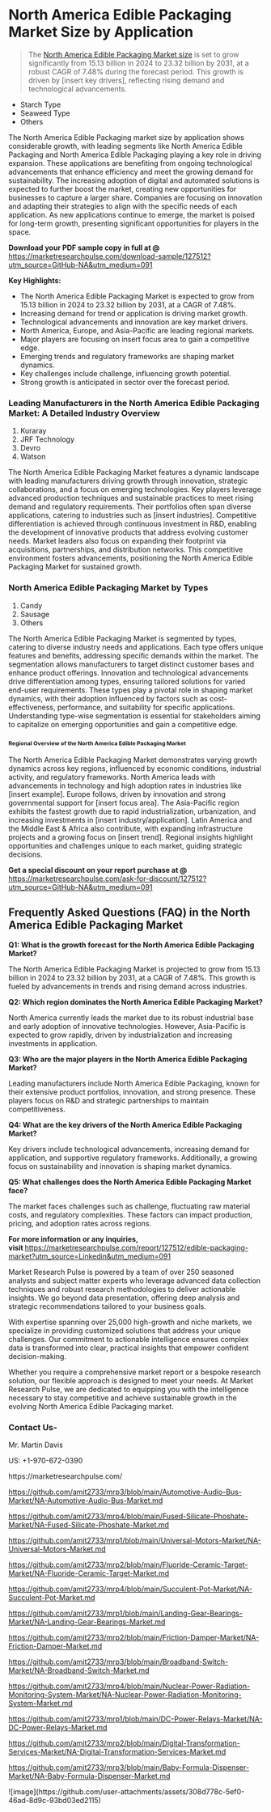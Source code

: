 <h1>North America Edible Packaging Market&nbsp;Size by Application</h1><blockquote><p>The <a href="https://marketresearchpulse.com/download-sample/127512?utm_source=GitHub-NA&amp;utm_medium=091">North America Edible Packaging Market size</a> is set to grow significantly from 15.13 billion in 2024 to 23.32 billion by 2031, at a robust CAGR of 7.48% during the forecast period. This growth is driven by [insert key drivers], reflecting rising demand and technological advancements.</p></blockquote><ul><li>Starch Type<li> Seaweed Type<li> Others</li></ul><p>The North America Edible Packaging market size by application shows considerable growth, with leading segments like North America Edible Packaging and North America Edible Packaging playing a key role in driving expansion. These applications are benefiting from ongoing technological advancements that enhance efficiency and meet the growing demand for sustainability. The increasing adoption of digital and automated solutions is expected to further boost the market, creating new opportunities for businesses to capture a larger share. Companies are focusing on innovation and adapting their strategies to align with the specific needs of each application. As new applications continue to emerge, the market is poised for long-term growth, presenting significant opportunities for players in the space.</p><p><strong>Download your PDF sample copy in full at @ </strong><a href="https://marketresearchpulse.com/download-sample/127512?utm_source=GitHub-NA&amp;utm_medium=091">https://marketresearchpulse.com/download-sample/127512?utm_source=GitHub-NA&amp;utm_medium=091</a></p><p><strong>Key Highlights: </strong></p><ul><li>The North America Edible Packaging Market is expected to grow from 15.13 billion in 2024 to 23.32 billion by 2031, at a CAGR of 7.48%.</li><li>Increasing demand for trend or application is driving market growth.</li><li>Technological advancements and innovation are key market drivers.</li><li>North America, Europe, and Asia-Pacific are leading regional markets.</li><li>Major players are focusing on insert focus area to gain a competitive edge.</li><li>Emerging trends and regulatory frameworks are shaping market dynamics.</li><li>Key challenges include challenge, influencing growth potential.</li><li>Strong growth is anticipated in sector over the forecast period.</li></ul><h3>Leading Manufacturers in the North America Edible Packaging Market: A Detailed Industry Overview</h3><ol><li>Kuraray</li><li>JRF Technology</li><li>Devro</li><li>Watson</li></ol><div class="flex max-w-full flex-col flex-grow"><div class="min-h-8 text-message flex w-full flex-col items-end gap-2 whitespace-normal break-words [.text-message+&amp;]:mt-5" dir="auto" data-message-author-role="assistant" data-message-id="fd8432e4-4910-450d-b182-61b7bfb0a01f" data-message-model-slug="gpt-4o"><div class="flex w-full flex-col gap-1 empty:hidden first:pt-[3px]"><div class="markdown prose w-full break-words dark:prose-invert light"><p>The North America Edible Packaging Market features a dynamic landscape with leading manufacturers driving growth through innovation, strategic collaborations, and a focus on emerging technologies. Key players leverage advanced production techniques and sustainable practices to meet rising demand and regulatory requirements. Their portfolios often span diverse applications, catering to industries such as [insert industries]. Competitive differentiation is achieved through continuous investment in R&amp;D, enabling the development of innovative products that address evolving customer needs. Market leaders also focus on expanding their footprint via acquisitions, partnerships, and distribution networks. This competitive environment fosters advancements, positioning the North America Edible Packaging Market for sustained growth.</p></div></div></div></div><h3>North America Edible Packaging Market by Types</h3><ol><li>Candy<li> Sausage<li> Others</li></ol><div class="flex max-w-full flex-col flex-grow"><div class="min-h-8 text-message flex w-full flex-col items-end gap-2 whitespace-normal break-words [.text-message+&amp;]:mt-5" dir="auto" data-message-author-role="assistant" data-message-id="084470be-0bb7-4664-bddf-5156b4f41249" data-message-model-slug="gpt-4o-mini"><div class="flex w-full flex-col gap-1 empty:hidden first:pt-[3px]"><div class="markdown prose w-full break-words dark:prose-invert light"><p>The North America Edible Packaging Market is segmented by types, catering to diverse industry needs and applications. Each type offers unique features and benefits, addressing specific demands within the market. The segmentation allows manufacturers to target distinct customer bases and enhance product offerings. Innovation and technological advancements drive differentiation among types, ensuring tailored solutions for varied end-user requirements. These types play a pivotal role in shaping market dynamics, with their adoption influenced by factors such as cost-effectiveness, performance, and suitability for specific applications. Understanding type-wise segmentation is essential for stakeholders aiming to capitalize on emerging opportunities and gain a competitive edge.</p></div></div></div></div><h3><span style="font-size: 11px;">Regional Overview of the North America Edible Packaging Market</span></h3><div class="flex max-w-full flex-col flex-grow"><div class="min-h-8 text-message flex w-full flex-col items-end gap-2 whitespace-normal break-words [.text-message+&amp;]:mt-5" dir="auto" data-message-author-role="assistant" data-message-id="e9038762-ce64-4e30-91c9-9bd413514231" data-message-model-slug="gpt-4o-mini"><div class="flex w-full flex-col gap-1 empty:hidden first:pt-[3px]"><div class="markdown prose w-full break-words dark:prose-invert light"><p>The North America Edible Packaging Market demonstrates varying growth dynamics across key regions, influenced by economic conditions, industrial activity, and regulatory frameworks. North America leads with advancements in technology and high adoption rates in industries like [insert example]. Europe follows, driven by innovation and strong governmental support for [insert focus area]. The Asia-Pacific region exhibits the fastest growth due to rapid industrialization, urbanization, and increasing investments in [insert industry/application]. Latin America and the Middle East &amp; Africa also contribute, with expanding infrastructure projects and a growing focus on [insert trend]. Regional insights highlight opportunities and challenges unique to each market, guiding strategic decisions.</p></div></div></div></div><p><strong>Get a special discount on your report purchase at @ </strong><a href="https://marketresearchpulse.com/ask-for-discount/127512?utm_source=GitHub-NA&amp;utm_medium=091">https://marketresearchpulse.com/ask-for-discount/127512?utm_source=GitHub-NA&amp;utm_medium=091</a></p><h2>Frequently Asked Questions (FAQ) in the North America Edible Packaging Market</h2><p><strong>Q1: What is the growth forecast for the North America Edible Packaging Market?</strong></p><p>The North America Edible Packaging Market is projected to grow from 15.13 billion in 2024 to 23.32 billion by 2031, at a CAGR of 7.48%. This growth is fueled by advancements in trends and rising demand across industries.</p><p><strong>Q2: Which region dominates the North America Edible Packaging Market?</strong></p><p>North America currently leads the market due to its robust industrial base and early adoption of innovative technologies. However, Asia-Pacific is expected to grow rapidly, driven by industrialization and increasing investments in application.</p><p><strong>Q3: Who are the major players in the North America Edible Packaging Market?</strong></p><p>Leading manufacturers include North America Edible Packaging, known for their extensive product portfolios, innovation, and strong presence. These players focus on R&amp;D and strategic partnerships to maintain competitiveness.</p><p><strong>Q4: What are the key drivers of the North America Edible Packaging Market?</strong></p><p>Key drivers include technological advancements, increasing demand for application, and supportive regulatory frameworks. Additionally, a growing focus on sustainability and innovation is shaping market dynamics.</p><p><strong>Q5: What challenges does the North America Edible Packaging Market face?</strong></p><p>The market faces challenges such as challenge, fluctuating raw material costs, and regulatory complexities. These factors can impact production, pricing, and adoption rates across regions.</p><p><strong>For more information or any inquiries, visit&nbsp;</strong><a href="https://marketresearchpulse.com/report/127512/edible-packaging-market?utm_source=Linkedin&utm_medium=091">https://marketresearchpulse.com/report/127512/edible-packaging-market?utm_source=Linkedin&utm_medium=091</a></p><p>Market Research Pulse is powered by a team of over 250 seasoned analysts and subject matter experts who leverage advanced data collection techniques and robust research methodologies to deliver actionable insights. We go beyond data presentation, offering deep analysis and strategic recommendations tailored to your business goals.</p><p>With expertise spanning over 25,000 high-growth and niche markets, we specialize in providing customized solutions that address your unique challenges. Our commitment to actionable intelligence ensures complex data is transformed into clear, practical insights that empower confident decision-making.</p><p>Whether you require a comprehensive market report or a bespoke research solution, our flexible approach is designed to meet your needs. At Market Research Pulse, we are dedicated to equipping you with the intelligence necessary to stay competitive and achieve sustainable growth in the evolving North America Edible Packaging market.</p><h3><strong>Contact Us-</strong></h3><p>Mr. Martin Davis</p><p>US: +1-970-672-0390</p><p>https://marketresearchpulse.com/</p><p><a href="https://github.com/amit2733/mrp3/blob/main/Automotive-Audio-Bus-Market/NA-Automotive-Audio-Bus-Market.md">https://github.com/amit2733/mrp3/blob/main/Automotive-Audio-Bus-Market/NA-Automotive-Audio-Bus-Market.md</a></p><p><a href="https://github.com/amit2733/mrp4/blob/main/Fused-Silicate-Phoshate-Market/NA-Fused-Silicate-Phoshate-Market.md">https://github.com/amit2733/mrp4/blob/main/Fused-Silicate-Phoshate-Market/NA-Fused-Silicate-Phoshate-Market.md</a></p><p><a href="https://github.com/amit2733/mrp1/blob/main/Universal-Motors-Market/NA-Universal-Motors-Market.md">https://github.com/amit2733/mrp1/blob/main/Universal-Motors-Market/NA-Universal-Motors-Market.md</a></p><p><a href="https://github.com/amit2733/mrp2/blob/main/Fluoride-Ceramic-Target-Market/NA-Fluoride-Ceramic-Target-Market.md">https://github.com/amit2733/mrp2/blob/main/Fluoride-Ceramic-Target-Market/NA-Fluoride-Ceramic-Target-Market.md</a></p><p><a href="https://github.com/amit2733/mrp4/blob/main/Succulent-Pot-Market/NA-Succulent-Pot-Market.md">https://github.com/amit2733/mrp4/blob/main/Succulent-Pot-Market/NA-Succulent-Pot-Market.md</a></p><p><a href="https://github.com/amit2733/mrp1/blob/main/Landing-Gear-Bearings-Market/NA-Landing-Gear-Bearings-Market.md">https://github.com/amit2733/mrp1/blob/main/Landing-Gear-Bearings-Market/NA-Landing-Gear-Bearings-Market.md</a></p><p><a href="https://github.com/amit2733/mrp2/blob/main/Friction-Damper-Market/NA-Friction-Damper-Market.md">https://github.com/amit2733/mrp2/blob/main/Friction-Damper-Market/NA-Friction-Damper-Market.md</a></p><p><a href="https://github.com/amit2733/mrp3/blob/main/Broadband-Switch-Market/NA-Broadband-Switch-Market.md">https://github.com/amit2733/mrp3/blob/main/Broadband-Switch-Market/NA-Broadband-Switch-Market.md</a></p><p><a href="https://github.com/amit2733/mrp4/blob/main/Nuclear-Power-Radiation-Monitoring-System-Market/NA-Nuclear-Power-Radiation-Monitoring-System-Market.md">https://github.com/amit2733/mrp4/blob/main/Nuclear-Power-Radiation-Monitoring-System-Market/NA-Nuclear-Power-Radiation-Monitoring-System-Market.md</a></p><p><a href="https://github.com/amit2733/mrp1/blob/main/DC-Power-Relays-Market/NA-DC-Power-Relays-Market.md">https://github.com/amit2733/mrp1/blob/main/DC-Power-Relays-Market/NA-DC-Power-Relays-Market.md</a></p><p><a href="https://github.com/amit2733/mrp2/blob/main/Digital-Transformation-Services-Market/NA-Digital-Transformation-Services-Market.md">https://github.com/amit2733/mrp2/blob/main/Digital-Transformation-Services-Market/NA-Digital-Transformation-Services-Market.md</a></p><p><a href="https://github.com/amit2733/mrp3/blob/main/Baby-Formula-Dispenser-Market/NA-Baby-Formula-Dispenser-Market.md">https://github.com/amit2733/mrp3/blob/main/Baby-Formula-Dispenser-Market/NA-Baby-Formula-Dispenser-Market.md</a></p>
![image](https://github.com/user-attachments/assets/308d778c-5ef0-46ad-8d9c-93bd03ed2115)
